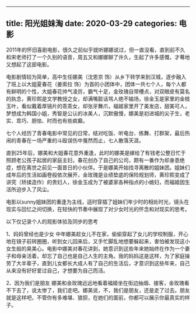 ----
title: 阳光姐妹淘
date: 2020-03-29
categories: 电影
----

2011年的怀旧喜剧电影，很久之前似乎就听娜娜说过，但一直没看，直到前不久和宋老师打了一个久别的语音，周五又和娜娜聊了许久，生起了许多感慨，才蓦地又想起了这部电影。

电影剧情较为简单，高中生任娜美（沈恩京 饰）从乡下转学来到汉城，逐步融入了班上以大姐夏春花（姜索拉 饰）为首的小团体中，团体一共七个人，每个人都有鲜明的个性，大姐春花帅气凌厉，霸气十足，金玫瑰自带槽点，对双眼皮有莫名的执念，黄珍熙是文学教授之女，却满嘴脏话骂人绝不输场，徐金玉是家里的金枝玉叶，看似戴着厚镜片的乖乖女，却张牙舞爪，福姬家里开了美发店，甜美可人，梦想成为韩国小姐，秀智是公认的冰美人，沉默傲慢，娜美是初进城的尖子生，老实、乖巧、胆怯、时而也有些疯癫。

七个人经历了青春电影中常见的日常，结对吃饭、听电台、练舞、打群架，最后热闹的青春在一场严重的斗殴误伤中戛然而止，七人散落天涯。

直到25年后，娜美和大姐春花意外重逢，此时的娜美是嫁给了有钱老公整日忙于照顾老公孩子起居的家庭主妇，春花创办了自己的公司，颇有一番作为却身患绝症，想在离世之前见一面昔日的小伙伴。于是娜美开始找寻离散的姐妹团。姐妹们成年后的生活如画卷般依次展开，金玫瑰是业绩垫底的保险规划师，黄珍熙变成了讲究（矫揉造作）的贵妇人，徐金玉成为了被婆家各种指点的小媳妇，而福姬因生活所迫步入了风尘。

电影以sunny姐妹团的重逢为主线，适时穿插了姐妹们年少时的相处时光，镜头在现实与回忆之间切换，在轻快的节奏中展现了对少女时光的怀念和对现实的思考。

以下仅记录个人的观影体验及同步的思考


1、妈妈曾经也是少女
中年娜美趁女儿不在家，偷偷穿起了女儿的学校制服，开心地在镜子前转圈圈，听到女儿回来后，又手忙脚乱地想要躲起来，害怕被发现这小女生般的臭美心。电影中娜美对春花讲到，她意识到这些年来她始终在作为一个妻子和母亲活着，却忘了自己也是自己人生的主角。我的妈妈这是这样，为了家庭操劳了大半辈子，直到儿女都长大成人有了自己的生活后，才意识到这些年来，自己从来没有好好爱过自己，才想要为自己而活。



2、因为我们是朋友
娜美和金玫瑰远远地看着福姬坐在街边抽烟、接客，金玫瑰看不下去了，说太惨了，我们走吧。娜美说，不，我们是朋友，还是走了过去。朋友就是这样吧，不管你有多难堪、狼狈，在她们的面前，你都可以展示你最真实的样子。